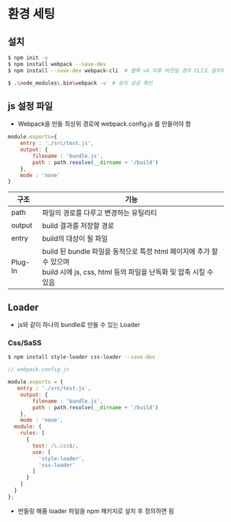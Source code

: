 # 환경 세팅

## 설치

```bash
$ npm init -y
$ npm install webpack --save-dev
$ npm install --save-dev webpack-cli  # 웹팩 v4 이후 버젼일 경우 CLI도 설치해야 함

$ .\node_modules\.bin\webpack -v  # 설치 성공 확인
```



## js 설정 파일

- Webpack을 만들 최상위 경로에 webpack.config.js 를 만들어야 함

```javascript
module.exports={
    entry : './src/test.js',
    output: {
        filename : 'bundle.js',
        path : path.resolve(__dirname + '/build')
    },
    mode : 'none'
}
```

| 구조    | 기능                                                         |
| ------- | ------------------------------------------------------------ |
| path    | 파일의 경로를 다루고 변경하는 유틸리티                       |
| output  | build 결과를 저장할 경로                                     |
| entry   | build의 대상이 될 파일                                       |
| Plug-In | build 된 bundle 파일을 동적으로 특정 html 페이지에 추가 할 수 있으며<br />build 시에 js, css, html 등의 파일을 난독화 및 압축 시킬 수 있음 |



## Loader

- js와 같이 하나의 bundle로 만들 수 있는 Loader

### Css/SaSS

```bash
$ npm install style-loader css-loader --save-dev
```

```javascript
// webpack.config.js

module.exports = {
   entry : './src/test.js',
    output: {
        filename : 'bundle.js',
        path : path.resolve(__dirname + '/build')
    },
    mode : 'none',
  module: {
    rules: [
      {
        test: /\.css$/,
        use: [
          'style-loader',
          'css-loader'
        ]
      }
    ]
  }
};
```

- 번들링 해줄 loader 파일을 npm 패키지로 설치 후 정의하면 됨



